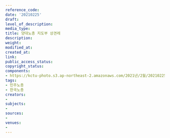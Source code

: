 ```yaml
---
reference_code: 
date: '20210225'
draft: 
level_of_description: 
media_type: 
title: 양대노총 지도부 상견레
description: 
weight: 
modified_at: 
created_at: 
link: 
public_access_status: 
copyright_status: 
components:
- https://kctu-photo.s3.ap-northeast-2.amazonaws.com/2021년/2월/20210225-양대노총+지도부+상견레_민주노총_한국노총/_5D42719.jpg
tags:
- 민주노총
- 한국노총
creators:
- 
subjects:
- 
sources:
- 
venues:
- 
---
```


